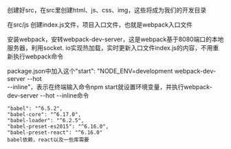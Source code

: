 创建好src，在src里创建html、js、css、img，这些将成为我们的开发目录

在src/js 创建index.js文件，项目入口文件，也就是webpack入口文件

安装webpack，安转webpack-dev-server，这是webpack基于8080端口的本地服务器，利用socket.
io实现热加载，实时更新入口文件index.js的内容，不用重新执行webpack命令

package.json中加入这个"start": "NODE_ENV=development webpack-dev-server --hot  
--inline"，表示在终端输入命令npm start就设置环境变量，并执行webpack-dev-server --hot --inline命令

    "babel": "^6.5.2",
    "babel-core": "^6.17.0",
    "babel-loader": "^6.2.5",
    "babel-preset-es2015": "^6.16.0",
    "babel-preset-react": "^6.16.0"
    babel依赖，react以及一些库需要